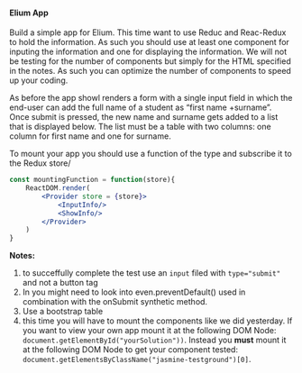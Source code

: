 #### Elium App

Build a simple app for Elium. This time want to use Reduc and Reac-Redux to hold the information. As such you should use at least one component for inputing the information and one for displaying the information. We will not be testing for the number of components but simply for the HTML specified in the notes. As such you can optimize the number of components to speed up your coding.

As before the app showl renders a form with a single input field in which the end-user can add the full name of a student as “first name +surname”.  Once submit is pressed, the new name and surname gets added to a list that is displayed below. The list must be a table with two columns: one column for first name and one for surname.

To mount your app you should use a function of the type and subscribe it to the Redux store/

```jsx
const mountingFunction = function(store){
    ReactDOM.render(
        <Provider store = {store}>
            <InputInfo/>
            <ShowInfo/>
        </Provider>
    )
}
```

**Notes:**
1. to succeffully complete the test use an ```input``` filed with ```type="submit"``` and not a button tag
2. In you might need to look into even.preventDefault() used in combination with the onSubmit synthetic method.
3. Use a bootstrap table
4. this time you will have to mount the components like we did yesterday. If you want to view your own app mount it at the following DOM Node: ```document.getElementById("yourSolution"))```. Instead you **must** mount it at the following DOM Node to get your component tested: ```document.getElementsByClassName("jasmine-testground")[0]```.
